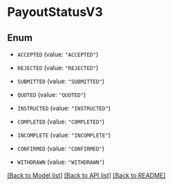 # PayoutStatusV3

## Enum


* `ACCEPTED` (value: `"ACCEPTED"`)

* `REJECTED` (value: `"REJECTED"`)

* `SUBMITTED` (value: `"SUBMITTED"`)

* `QUOTED` (value: `"QUOTED"`)

* `INSTRUCTED` (value: `"INSTRUCTED"`)

* `COMPLETED` (value: `"COMPLETED"`)

* `INCOMPLETE` (value: `"INCOMPLETE"`)

* `CONFIRMED` (value: `"CONFIRMED"`)

* `WITHDRAWN` (value: `"WITHDRAWN"`)


[[Back to Model list]](../README.md#documentation-for-models) [[Back to API list]](../README.md#documentation-for-api-endpoints) [[Back to README]](../README.md)



